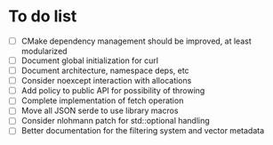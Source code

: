 # To do list

- [ ] CMake dependency management should be improved, at least modularized
- [ ] Document global initialization for curl
- [ ] Document architecture, namespace deps, etc
- [ ] Consider noexcept interaction with allocations
- [ ] Add policy to public API for possibility of throwing
- [ ] Complete implementation of fetch operation
- [ ] Move all JSON serde to use library macros
- [ ] Consider nlohmann patch for std::optional handling
- [ ] Better documentation for the filtering system and vector metadata
